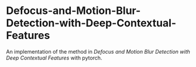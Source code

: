 # Defocus-and-Motion-Blur-Detection-with-Deep-Contextual-Features
An implementation of the method in *Defocus and Motion Blur Detection with Deep Contextual Features* with pytorch.
